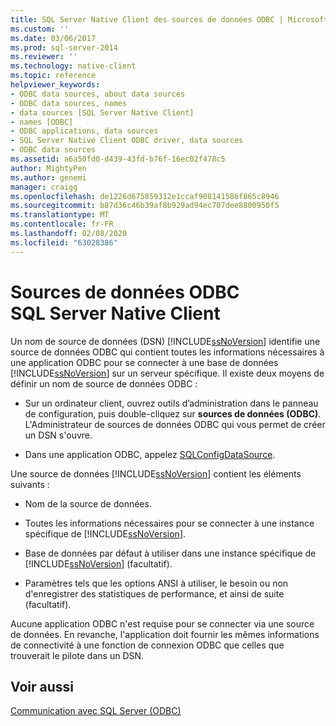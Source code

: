 ```yaml
---
title: SQL Server Native Client des sources de données ODBC | Microsoft Docs
ms.custom: ''
ms.date: 03/06/2017
ms.prod: sql-server-2014
ms.reviewer: ''
ms.technology: native-client
ms.topic: reference
helpviewer_keywords:
- ODBC data sources, about data sources
- ODBC data sources, names
- data sources [SQL Server Native Client]
- names [ODBC]
- ODBC applications, data sources
- SQL Server Native Client ODBC driver, data sources
- ODBC data sources
ms.assetid: a6a50fd0-d439-43fd-b76f-16ec02f478c5
author: MightyPen
ms.author: genemi
manager: craigg
ms.openlocfilehash: de1226d675859312e1ccaf908141586f865c8946
ms.sourcegitcommit: b87d36c46b39af8b929ad94ec707dee8800950f5
ms.translationtype: MT
ms.contentlocale: fr-FR
ms.lasthandoff: 02/08/2020
ms.locfileid: "63028386"
---
```

# <a name="sql-server-native-client-odbc-data-sources"></a>Sources de données ODBC SQL Server Native Client
  Un nom de source de données (DSN) [!INCLUDE[ssNoVersion](../../includes/ssnoversion-md.md)] identifie une source de données ODBC qui contient toutes les informations nécessaires à une application ODBC pour se connecter à une base de données [!INCLUDE[ssNoVersion](../../includes/ssnoversion-md.md)] sur un serveur spécifique. Il existe deux moyens de définir un nom de source de données ODBC :  
  
-   Sur un ordinateur client, ouvrez outils d’administration dans le panneau de configuration, puis double-cliquez sur **sources de données (ODBC)**. L'Administrateur de sources de données ODBC qui vous permet de créer un DSN s'ouvre.  
  
-   Dans une application ODBC, appelez [SQLConfigDataSource](../native-client-odbc-api/sqlconfigdatasource.md).  
  
 Une source de données [!INCLUDE[ssNoVersion](../../includes/ssnoversion-md.md)] contient les éléments suivants :  
  
-   Nom de la source de données.  
  
-   Toutes les informations nécessaires pour se connecter à une instance spécifique de [!INCLUDE[ssNoVersion](../../includes/ssnoversion-md.md)].  
  
-   Base de données par défaut à utiliser dans une instance spécifique de [!INCLUDE[ssNoVersion](../../includes/ssnoversion-md.md)] (facultatif).  
  
-   Paramètres tels que les options ANSI à utiliser, le besoin ou non d'enregistrer des statistiques de performance, et ainsi de suite (facultatif).  
  
 Aucune application ODBC n'est requise pour se connecter via une source de données. En revanche, l'application doit fournir les mêmes informations de connectivité à une fonction de connexion ODBC que celles que trouverait le pilote dans un DSN.  
  
## <a name="see-also"></a>Voir aussi  
 [Communication avec SQL Server &#40;ODBC&#41;](communicating-with-sql-server-odbc.md)  
  
  
